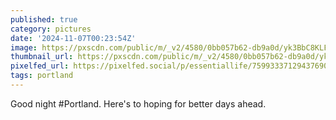 ```yaml
---
published: true
category: pictures
date: '2024-11-07T00:23:54Z'
image: https://pxscdn.com/public/m/_v2/4580/0bb057b62-db9a0d/yk3BbC8KLFHs/3vbObJMt1ynZrr4LSvqCkffiMpJeWCqdHxNCjvXK.jpg
thumbnail_url: https://pxscdn.com/public/m/_v2/4580/0bb057b62-db9a0d/yk3BbC8KLFHs/3vbObJMt1ynZrr4LSvqCkffiMpJeWCqdHxNCjvXK_thumb.jpg
pixelfed_url: https://pixelfed.social/p/essentiallife/759933371294376901
tags: portland
---
```


Good night #Portland. Here's to hoping for better days ahead.
